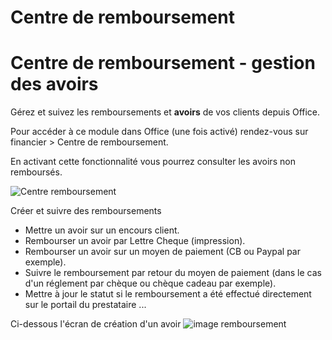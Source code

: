# Centre de remboursement

# Centre de remboursement - gestion des avoirs

Gérez et suivez les remboursements et **avoirs** de vos clients depuis Office. 

Pour accéder à ce module dans Office (une fois activé) rendez-vous sur financier > Centre de remboursement.

En activant cette fonctionnalité vous pourrez consulter les avoirs non remboursés.

![Centre remboursement](https://aide.altazion.com/fr-fr/ressources/images-modules/centre-remboursement.jpg)

Créer et suivre des remboursements  
- Mettre un avoir sur un encours client.
- Rembourser un avoir par Lettre Cheque (impression).
- Rembourser un avoir sur un moyen de paiement (CB ou Paypal par exemple).
- Suivre le remboursement par retour du moyen de paiement (dans le cas d'un réglement par chèque ou chèque cadeau par exemple).
- Mettre à jour le statut si le remboursement a été effectué directement sur le portail du prestataire
...

Ci-dessous l'écran de création d'un avoir
![image remboursement](https://aide.altazion.com/fr-fr/ressources/images-modules/remboursement.jpg)
